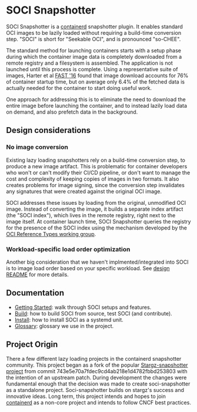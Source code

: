 # SOCI Snapshotter

SOCI Snapshotter is a [containerd](https://github.com/containerd/containerd)
snapshotter plugin. It enables standard OCI images to be lazily loaded without
requiring a build-time conversion step. "SOCI" is short for "Seekable OCI", and is
pronounced "so-CHEE".

The standard method for launching containers starts with a setup phase during which the
container image data is completely downloaded from a remote registry and a filesystem is assembled.
The application is not launched until this process is complete. Using a representative suite of images,
Harter et al [FAST '16](https://www.usenix.org/node/194431) found that image download accounts for 76%
of container startup time, but on average only 6.4% of the fetched data is actually needed for the
container to start doing useful work.

One approach for addressing this is to eliminate the need to download the entire image before launching
the container, and to instead lazily load data on demand, and also prefetch data in the background.

## Design considerations

### No image conversion

Existing lazy loading snapshotters rely on a build-time conversion step, to produce a new image artifact.
This is problematic for container developers who won't or can't modify their CI/CD pipeline, or don't
want to manage the cost and complexity of keeping copies of images in two formats. It also creates
problems for image signing, since the conversion step invalidates any signatures that were created against
the original OCI image.

SOCI addresses these issues by loading from the original, unmodified OCI image. Instead of
converting the image, it builds a separate index artifact (the "SOCI index"), which lives
in the remote registry, right next to the image itself. At container launch time,
SOCI Snapshotter queries the registry for the presence of the SOCI index using the mechanism
developed by the [OCI Reference Types working group](https://github.com/opencontainers/wg-reference-types).

### Workload-specific load order optimization

Another big consideration that we haven't implmented/integrated
into SOCI is to image load order based on your specific workload. See [design README](./docs/design-docs/README.md#workload-specific-load-order-optimization)
for more details.

## Documentation

- [Getting Started](docs/getting-started.md): walk through SOCI setups and features.
- [Build](docs/build.md): how to build SOCI from source, test SOCI (and contribute).
- [Install](docs/install.md): how to install SOCI as a systemd unit.
- [Glossary](docs/glossary.md): glossary we use in the project.

## Project Origin

There a few different lazy loading projects in the containerd snapshotter community.  This project began as a
fork of the popular [Stargz-snapshotter project](https://github.com/containerd/stargz-snapshotter) from
commit 743e5e70a7fdec9cd4ab218e1d4782fbbd253803 with the intention of an upstream patch.  During development
the changes were fundamental enough that the decision was made to create soci-snapshotter as a standalone
project.  Soci-snapshotter builds on stargz's success and innovative ideas.  Long term, this project intends
and hopes to join [containerd](https://github.com/containerd/containerd) as a non-core project and intends to
follow CNCF best practices.
